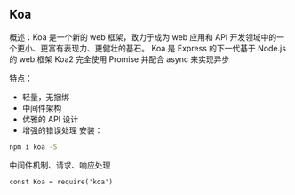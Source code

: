 ## Koa
概述：Koa 是一个新的 web 框架，致力于成为 web 应用和 API 开发领域中的一个更小、更富有表现力、更健壮的基石。
Koa 是 Express 的下一代基于 Node.js 的 web 框架
Koa2 完全使用 Promise 并配合 async 来实现异步

特点：
- 轻量，无捆绑
- 中间件架构
- 优雅的 API 设计
- 增强的错误处理
安装：
```BASH
npm i koa -S
```
中间件机制、请求、响应处理
```JS
const Koa = require('koa')
```

